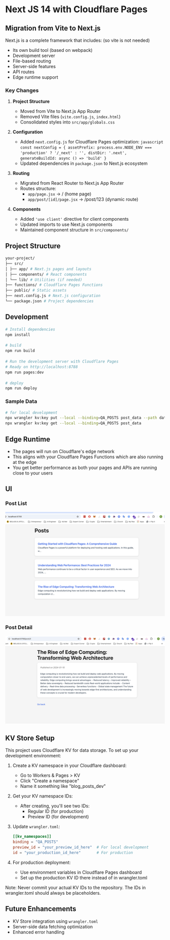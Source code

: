 # Next JS 14 with Cloudflare Pages


## Migration from Vite to Next.js
Next.js is a complete framework that includes: (so vite is not needed)
* Its own build tool (based on webpack)
* Development server
* File-based routing
* Server-side features
* API routes
* Edge runtime support

### Key Changes
1. **Project Structure**
   - Moved from Vite to Next.js App Router
   - Removed Vite files (`vite.config.js`, `index.html`)
   - Consolidated styles into `src/app/globals.css`

2. **Configuration**
   - Added `next.config.js` for Cloudflare Pages optimization:     ```javascript
     const nextConfig = {
       assetPrefix: process.env.NODE_ENV === 'production' ? '/_next' : '',
       distDir: '.next',
       generateBuildId: async () => 'build'
     }     ```
   - Updated dependencies in `package.json` to Next.js ecosystem

3. **Routing**
   - Migrated from React Router to Next.js App Router
   - Routes structure:
     * `app/page.jsx` → / (home page)
     * `app/post/[id]/page.jsx` → /post/123 (dynamic route)

4. **Components**
   - Added `'use client'` directive for client components
   - Updated imports to use Next.js components
   - Maintained component structure in `src/components/`

## Project Structure

```bash
your-project/
├── src/
│ ├── app/ # Next.js pages and layouts
│ ├── components/ # React components
│ └── lib/ # Utilities (if needed)
├── functions/ # Cloudflare Pages Functions
├── public/ # Static assets
├── next.config.js # Next.js configuration
└── package.json # Project dependencies
```

## Development

```bash
# Install dependencies
npm install

# build
npm run build

# Run the development server with Cloudflare Pages
# Ready on http://localhost:8788
npm run pages:dev

# deploy
npm run deploy
```

### Sample Data
```bash
# for local development
npx wrangler kv:key put --local --binding=QA_POSTS post_data --path data.json
npx wrangler kv:key get --local --binding=QA_POSTS post_data
```


## Edge Runtime
* The pages will run on Cloudflare's edge network
* This aligns with your Cloudflare Pages Functions which are also running at the edge
* You get better performance as both your pages and APIs are running close to your users


## UI
### Post List

![Posts list](./public/images/posts.png)


### Post Detail
![Post detail](./public/images/post-detail.png)



## KV Store Setup

This project uses Cloudflare KV for data storage. To set up your development environment:

1. Create a KV namespace in your Cloudflare dashboard:
   - Go to Workers & Pages > KV
   - Click "Create a namespace"
   - Name it something like "blog_posts_dev"

2. Get your KV namespace IDs:
   - After creating, you'll see two IDs:
     * Regular ID (for production)
     * Preview ID (for development)

3. Update `wrangler.toml`:
   ```toml
   [[kv_namespaces]]
   binding = "QA_POSTS"
   preview_id = "your_preview_id_here"  # For local development
   id = "your_production_id_here"       # For production
   ```

4. For production deployment:
   - Use environment variables in Cloudflare Pages dashboard
   - Set up the production KV ID there instead of in wrangler.toml

Note: Never commit your actual KV IDs to the repository. The IDs in wrangler.toml should always be placeholders.


## Future Enhancements
* KV Store integration using `wrangler.toml`
* Server-side data fetching optimization
* Enhanced error handling
